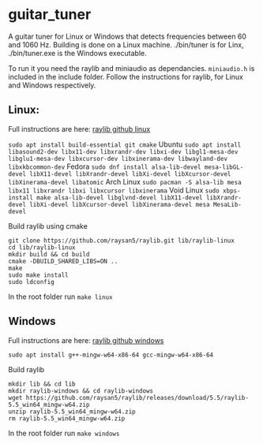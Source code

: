 # guitar_tuner
A guitar tuner for Linux or Windows that detects frequencies between 60 and 1060 Hz. Building is done on a Linux machine. ./bin/tuner is for Linx, ./bin/tuner.exe is the Windows executable.

To run it you need the raylib and miniaudio as dependancies. `miniaudio.h` is included in the include folder. Follow the instructions for raylib, for Linux and Windows respectively.

## Linux:

Full instructions are here: [raylib github linux](https://github.com/raysan5/raylib/wiki/Working-on-GNU-Linux)

`sudo apt install build-essential git cmake`
Ubuntu
`sudo apt install libasound2-dev libx11-dev libxrandr-dev libxi-dev libgl1-mesa-dev libglu1-mesa-dev libxcursor-dev libxinerama-dev libwayland-dev libxkbcommon-dev`
Fedora
`sudo dnf install alsa-lib-devel mesa-libGL-devel libX11-devel libXrandr-devel libXi-devel libXcursor-devel libXinerama-devel libatomic`
Arch Linux
`sudo pacman -S alsa-lib mesa libx11 libxrandr libxi libxcursor libxinerama`
Void Linux
`sudo xbps-install make alsa-lib-devel libglvnd-devel libX11-devel libXrandr-devel libXi-devel libXcursor-devel libXinerama-devel mesa MesaLib-devel`

Build raylib using cmake
```
git clone https://github.com/raysan5/raylib.git lib/raylib-linux
cd lib/raylib-linux
mkdir build && cd build
cmake -DBUILD_SHARED_LIBS=ON ..
make
sudo make install
sudo ldconfig
```
In the root folder run `make linux`

## Windows

Full instructions are here: [raylib github windows](https://github.com/raysan5/raylib/wiki/Working-on-GNU-Linux)

`sudo apt install g++-mingw-w64-x86-64 gcc-mingw-w64-x86-64`

Build raylib
```
mkdir lib && cd lib
mkdir raylib-windows && cd raylib-windows
wget https://github.com/raysan5/raylib/releases/download/5.5/raylib-5.5_win64_mingw-w64.zip
unzip raylib-5.5_win64_mingw-w64.zip
rm raylib-5.5_win64_mingw-w64.zip
```
In the root folder run `make windows`
